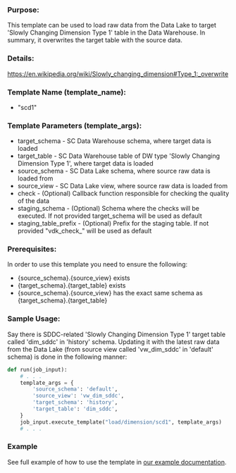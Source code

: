 ### Purpose:

This template can be used to load raw data from the Data Lake to target 'Slowly Changing Dimension Type 1' table in the Data Warehouse.
In summary, it overwrites the target table with the source data.

### Details:
  <https://en.wikipedia.org/wiki/Slowly_changing_dimension#Type_1:_overwrite>

### Template Name (template_name):

- "scd1"

### Template Parameters (template_args):

- target_schema        - SC Data Warehouse schema, where target data is loaded
- target_table         - SC Data Warehouse table of DW type 'Slowly Changing Dimension Type 1', where target data is loaded
- source_schema        - SC Data Lake schema, where source raw data is loaded from
- source_view          - SC Data Lake view, where source raw data is loaded from
- check                - (Optional) Callback function responsible for checking the quality of the data
- staging_schema       - (Optional) Schema where the checks will be executed. If not provided target_schema will be used as default
- staging_table_prefix - (Optional) Prefix for the staging table. If not provided "vdk_check_" will be used as default

### Prerequisites:

In order to use this template you need to ensure the following:
- {source_schema}.{source_view} exists
- {target_schema}.{target_table} exists
- {source_schema}.{source_view} has the exact same schema as {target_schema}.{target_table}

### Sample Usage:

Say there is SDDC-related 'Slowly Changing Dimension Type 1' target table called 'dim_sddc' in 'history' schema.
Updating it with the latest raw data from the Data Lake (from source view called 'vw_dim_sddc' in 'default' schema) is done in the following manner:

```python
def run(job_input):
    # . . .
    template_args = {
        'source_schema': 'default',
        'source_view': 'vw_dim_sddc',
        'target_schema': 'history',
        'target_table': 'dim_sddc',
    }
    job_input.execute_template("load/dimension/scd1", template_args)
    # . . .
```

### Example

See full example of how to use the template in [our example documentation](https://github.com/vmware/versatile-data-kit/wiki/SQL-Data-Processing-templates-examples#overwrite-strategy-slowly-changing-dimension-type-1).
